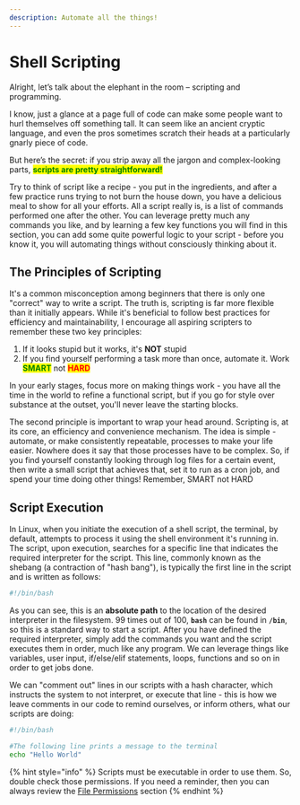 ```yaml
---
description: Automate all the things!
---
```


# Shell Scripting

Alright, let’s talk about the elephant in the room – scripting and programming.

I know, just a glance at a page full of code can make some people want to hurl themselves off something tall. It can seem like an ancient cryptic language, and even the pros sometimes scratch their heads at a particularly gnarly piece of code.&#x20;

But here’s the secret: if you strip away all the jargon and complex-looking parts, <mark style="color:green;">**scripts are pretty straightforward!**</mark>

Try to think of script like a recipe - you put in the ingredients, and after a few practice runs trying to not burn the house down, you have a delicious meal to show for all your efforts. All a script really is, is a list of commands performed one after the other. You can leverage pretty much any commands you like, and by learning a few key functions you will find in this section, you can add some quite powerful logic to your script - before you know it, you will automating things without consciously thinking about it.



## The Principles of Scripting

It's a common misconception among beginners that there is only one "correct" way to write a script. The truth is, scripting is far more flexible than it initially appears. While it's beneficial to follow best practices for efficiency and maintainability, I encourage all aspiring scripters to remember these two key principles:

1. If it looks stupid but it works, it's **NOT** stupid
2. If you find yourself performing a task more than once, automate it. Work <mark style="color:green;">**SMART**</mark> not <mark style="color:red;">**HARD**</mark>

In your early stages, focus more on making things work - you have all the time in the world to refine a functional script, but if you go for style over substance at the outset, you'll never leave the starting blocks.&#x20;

The second principle is important to wrap your head around. Scripting is, at its core, an efficiency and convenience mechanism. The idea is simple - automate, or make consistently repeatable, processes to make your life easier. Nowhere does it say that those processes have to be complex. So, if you find yourself constantly looking through log files for a certain event, then write a small script that achieves that, set it to run as a cron job, and spend your time doing other things! Remember, SMART not HARD



## Script Execution

In Linux, when you initiate the execution of a shell script, the terminal, by default, attempts to process it using the shell environment it's running in. The script, upon execution, searches for a specific line that indicates the required interpreter for the script. This line, commonly known as the shebang (a contraction of "hash bang"), is typically the first line in the script and is written as follows:

```bash
#!/bin/bash
```

As you can see, this is an **absolute path** to the location of the desired interpreter in the filesystem. 99 times out of 100, **`bash`** can be found in **`/bin`**, so this is a standard way to start a script. After you have defined the required interpreter, simply add the commands you want and the script executes them in order, much like any program. We can leverage things like variables, user input, if/else/elif statements, loops, functions and so on in order to get jobs done.

We can "comment out" lines in our scripts with a hash character, which instructs the system to not interpret, or execute that line - this is how we leave comments in our code to remind ourselves, or inform others, what our scripts are doing:

```bash
#!/bin/bash

#The following line prints a message to the terminal
echo "Hello World"
```

{% hint style="info" %}
Scripts must be executable in order to use them. So, double check those permissions. If you need a reminder, then you can always review the  [File Permissions](../getting-to-know-linux/moving-around-the-filesystem/file-permissions-and-ownership/modifying-permissions-with-chmod.md) section
{% endhint %}
